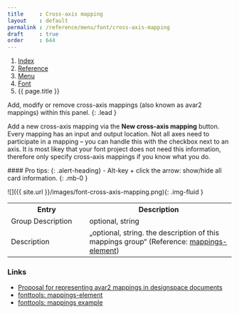 ```yaml
---
title     : Cross-axis mapping
layout    : default
permalink : /reference/menu/font/cross-axis-mapping
draft     : true
order     : 644
---
```


<nav aria-label="breadcrumb">
  <ol class="breadcrumb small">
    <li class="breadcrumb-item"><a href="{{ site.url }}">Index</a></li>
    <li class="breadcrumb-item"><a href="{{ site.url }}/reference">Reference</a></li>
    <li class="breadcrumb-item"><a href="{{ site.url }}/reference/menu">Menu</a></li>
    <li class="breadcrumb-item"><a href="{{ site.url }}/reference/menu/font">Font</a></li>
    <li class="breadcrumb-item active" aria-current="page">{{ page.title }}</li>
  </ol>
</nav>

Add, modify or remove cross-axis mappings (also known as avar2 mappings) within this panel.
{: .lead }

Add a new cross-axis mapping via the **New cross-axis mapping** button. Every mapping has an input and output location. Not all axes need to participate in a mapping – you can handle this with the checkbox next to an axis. It is most likey that your font project does not need this information, therefore only specify cross-axis mappings if you know what you do.


<div class="alert alert-primary mt-3" role="alert" markdown='1'>
#### Pro tips: 
{: .alert-heading}
- Alt-key + click the arrow: show/hide all card information.
{: .mb-0 }
</div>

![]({{ site.url }}/images/font-cross-axis-mapping.png){: .img-fluid }


<table class='table table-hover'>
<tr>
<th width='35%'>Entry</th>
<th width='65%'>Description</th>
</tr>
<tr>
<td>Group Description</td>
<td>optional, string</td>
</tr>
<tr>
<td>Description</td>
<td>„optional, string. the description of this mappings group“ (Reference: <a href='https://github.com/fonttools/fonttools/blob/main/Doc/source/designspaceLib/xml.rst#mappings-element' target="_blank">mappings-element</a>)</td>
</tr>
</table>


### Links

- [Proposal for representing avar2 mappings in designspace documents](https://github.com/harfbuzz/boring-expansion-spec/blob/main/avar2-in-designspace.md)
- [fonttools: mappings-element](https://github.com/fonttools/fonttools/blob/main/Doc/source/designspaceLib/xml.rst#mappings-element)
- [fonttools: mappings example](https://github.com/fonttools/fonttools/blob/main/Doc/source/designspaceLib/xml.rst#34example-of-all-mappings-elements-together)
